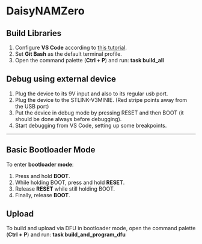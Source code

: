 # DaisyNAMZero


## Build Libraries
1. Configure **VS Code** according to [this tutorial](https://www.youtube.com/watch?v=AbvaTdAyJWk). 
2. Set **Git Bash** as the default terminal profile.  
3. Open the command palette (**Ctrl + P**) and run:  **task build_all**

## Debug using external device

1) Plug the device to its 9V input and also to its regular usb port.
2) Plug the device to the STLINK-V3MINIE. (Red stripe points away from the USB port)
3) Put the device in debug mode by pressing RESET and then BOOT (it should be done always before debugging).
4) Start debugging from VS Code, setting up some breakpoints.

---
 
## Basic Bootloader Mode
To enter **bootloader mode**:

1. Press and hold **BOOT**.  
2. While holding BOOT, press and hold **RESET**.  
3. Release **RESET** while still holding BOOT.  
4. Finally, release **BOOT**.

## Upload

To build and upload via DFU in bootloader mode, open the command palette (**Ctrl + P**) and run: **task build_and_program_dfu**  
 
